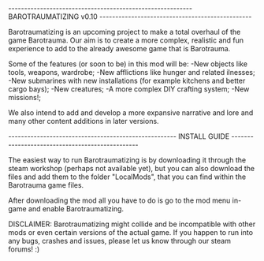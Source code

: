 ---------------------------------------------------------- BAROTRAUMATIZING v0.10 ------------------------------------------------

Barotraumatizing is an upcoming project to make a total overhaul of the game Barotrauma. Our aim is to create a more complex, realistic and fun experience to add to the already awesome game that is Barotrauma.

Some of the features (or soon to be) in this mod will be: 
    -New objects like tools, weapons, wardrobe;
    -New afflictions like hunger and related ilnesses;
    -New submarines with new installations (for example kitchens and better cargo bays);
    -New creatures;
    -A more complex DIY crafting system;
    -New missions!;
    
We also intend to add and develop a more expansive narrative and lore and many other content additions in later versions.

----------------------------------------------------- INSTALL GUIDE ------------------------------------------------

The easiest way to run Barotraumatizing is by downloading it through the steam workshop (perhaps not available yet), but you can also download the files and add them to the folder "LocalMods", that you can find within the Barotrauma game files.

After downloading the mod all you have to do is go to the mod menu in-game and enable Barotraumatizing.

DISCLAIMER: Barotraumatizing might collide and be incompatible with other mods or even certain versions of the actual game. If you happen to run into any bugs, crashes and issues, please let us know through our steam forums! :)
